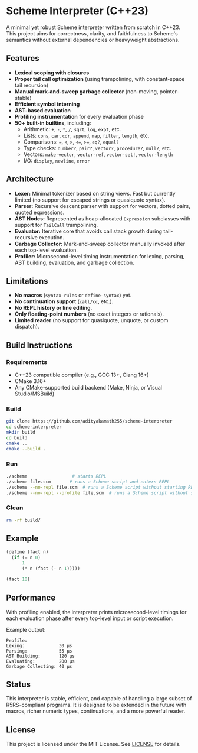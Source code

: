 # Scheme Interpreter (C++23)

A minimal yet robust Scheme interpreter written from scratch in C++23. This project aims for correctness, clarity, and faithfulness to Scheme's semantics without external dependencies or heavyweight abstractions.

## Features

- **Lexical scoping with closures**
- **Proper tail call optimization** (using trampolining, with constant-space tail recursion)
- **Manual mark-and-sweep garbage collector** (non-moving, pointer-stable)
- **Efficient symbol interning**
- **AST-based evaluation** 
- **Profiling instrumentation** for every evaluation phase
- **50+ built-in builtins**, including:
  - Arithmetic: `+`, `-`, `*`, `/`, `sqrt`, `log`, `expt`, etc.
  - Lists: `cons`, `car`, `cdr`, `append`, `map`, `filter`, `length`, etc.
  - Comparisons: `=`, `<`, `>`, `<=`, `>=`, `eq?`, `equal?`
  - Type checks: `number?`, `pair?`, `vector?`, `procedure?`, `null?`, etc.
  - Vectors: `make-vector`, `vector-ref`, `vector-set!`, `vector-length`
  - I/O: `display`, `newline`, `error`

## Architecture

- **Lexer:** Minimal tokenizer based on string views. Fast but currently limited (no support for escaped strings or quasiquote syntax).
- **Parser:** Recursive descent parser with support for vectors, dotted pairs, quoted expressions.
- **AST Nodes:** Represented as heap-allocated `Expression` subclasses with support for `TailCall` trampolining.
- **Evaluator:** Iterative core that avoids call stack growth during tail-recursive execution.
- **Garbage Collector:** Mark-and-sweep collector manually invoked after each top-level evaluation.
- **Profiler:** Microsecond-level timing instrumentation for lexing, parsing, AST building, evaluation, and garbage collection.

## Limitations

- **No macros** (`syntax-rules` or `define-syntax`) yet.
- **No continuation support** (`call/cc`, etc.).
- **No REPL history or line editing**.
- **Only floating-point numbers** (no exact integers or rationals).
- **Limited reader** (no support for quasiquote, unquote, or custom dispatch).

## Build Instructions

### Requirements

- C++23 compatible compiler (e.g., GCC 13+, Clang 16+)
- CMake 3.16+
- Any CMake-supported build backend (Make, Ninja, or Visual Studio/MSBuild)

### Build

```bash
git clone https://github.com/adityakamath255/scheme-interpreter
cd scheme-interpreter
mkdir build
cd build
cmake ..
cmake --build .
```

### Run

```bash
./scheme                 # starts REPL
./scheme file.scm       # runs a Scheme script and enters REPL
./scheme --no-repl file.scm  # runs a Scheme script without starting REPL
./scheme --no-repl --profile file.scm  # runs a Scheme script without starting REPL and with profiling information displayed
```

### Clean

```bash
rm -rf build/
```

## Example

```scheme
(define (fact n)
  (if (= n 0)
      1
      (* n (fact (- n 1)))))

(fact 10)
```

## Performance

With profiling enabled, the interpreter prints microsecond-level timings for each evaluation phase after every top-level input or script execution.

Example output:

```
Profile:
Lexing:             30 μs
Parsing:            55 μs
AST Building:       120 μs
Evaluating:         200 μs
Garbage Collecting: 40 μs
```

## Status

This interpreter is stable, efficient, and capable of handling a large subset of R5RS-compliant programs. It is designed to be extended in the future with macros, richer numeric types, continuations, and a more powerful reader.

## License

This project is licensed under the MIT License. See [LICENSE](./LICENSE) for details.
